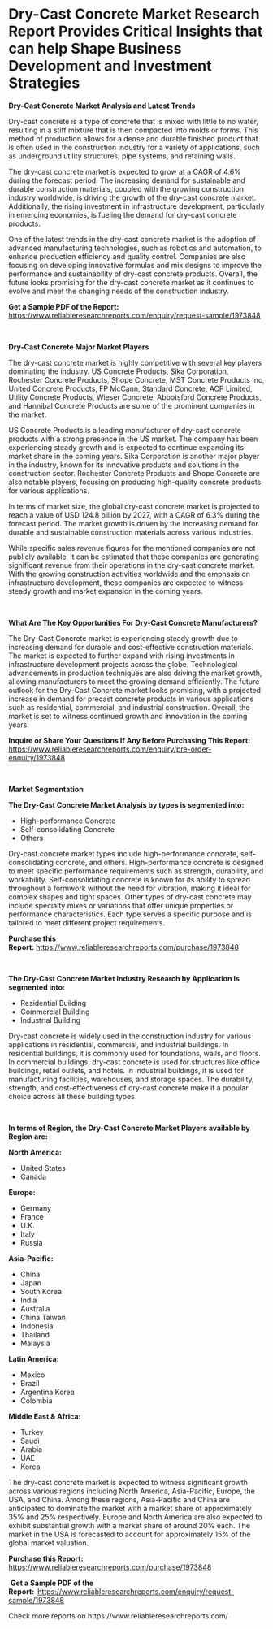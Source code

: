 <p><h1>Dry-Cast Concrete Market Research Report Provides Critical Insights that can help Shape Business Development and Investment Strategies</h1></p><p><strong>Dry-Cast Concrete Market Analysis and Latest Trends</strong></p>
<p><p>Dry-cast concrete is a type of concrete that is mixed with little to no water, resulting in a stiff mixture that is then compacted into molds or forms. This method of production allows for a dense and durable finished product that is often used in the construction industry for a variety of applications, such as underground utility structures, pipe systems, and retaining walls.</p><p>The dry-cast concrete market is expected to grow at a CAGR of 4.6% during the forecast period. The increasing demand for sustainable and durable construction materials, coupled with the growing construction industry worldwide, is driving the growth of the dry-cast concrete market. Additionally, the rising investment in infrastructure development, particularly in emerging economies, is fueling the demand for dry-cast concrete products.</p><p>One of the latest trends in the dry-cast concrete market is the adoption of advanced manufacturing technologies, such as robotics and automation, to enhance production efficiency and quality control. Companies are also focusing on developing innovative formulas and mix designs to improve the performance and sustainability of dry-cast concrete products. Overall, the future looks promising for the dry-cast concrete market as it continues to evolve and meet the changing needs of the construction industry.</p></p>
<p><strong>Get a Sample PDF of the Report:&nbsp;</strong> <a href="https://www.reliableresearchreports.com/enquiry/request-sample/1973848">https://www.reliableresearchreports.com/enquiry/request-sample/1973848</a></p>
<p>&nbsp;</p>
<p><strong>Dry-Cast Concrete Major Market Players</strong></p>
<p><p>The dry-cast concrete market is highly competitive with several key players dominating the industry. US Concrete Products, Sika Corporation, Rochester Concrete Products, Shope Concrete, MST Concrete Products Inc, United Concrete Products, FP McCann, Standard Concrete, ACP Limited, Utility Concrete Products, Wieser Concrete, Abbotsford Concrete Products, and Hannibal Concrete Products are some of the prominent companies in the market.</p><p>US Concrete Products is a leading manufacturer of dry-cast concrete products with a strong presence in the US market. The company has been experiencing steady growth and is expected to continue expanding its market share in the coming years. Sika Corporation is another major player in the industry, known for its innovative products and solutions in the construction sector. Rochester Concrete Products and Shope Concrete are also notable players, focusing on producing high-quality concrete products for various applications.</p><p>In terms of market size, the global dry-cast concrete market is projected to reach a value of USD 124.8 billion by 2027, with a CAGR of 6.3% during the forecast period. The market growth is driven by the increasing demand for durable and sustainable construction materials across various industries.</p><p>While specific sales revenue figures for the mentioned companies are not publicly available, it can be estimated that these companies are generating significant revenue from their operations in the dry-cast concrete market. With the growing construction activities worldwide and the emphasis on infrastructure development, these companies are expected to witness steady growth and market expansion in the coming years.</p></p>
<p>&nbsp;</p>
<p><strong>What Are The Key Opportunities For Dry-Cast Concrete Manufacturers?</strong></p>
<p><p>The Dry-Cast Concrete market is experiencing steady growth due to increasing demand for durable and cost-effective construction materials. The market is expected to further expand with rising investments in infrastructure development projects across the globe. Technological advancements in production techniques are also driving the market growth, allowing manufacturers to meet the growing demand efficiently. The future outlook for the Dry-Cast Concrete market looks promising, with a projected increase in demand for precast concrete products in various applications such as residential, commercial, and industrial construction. Overall, the market is set to witness continued growth and innovation in the coming years.</p></p>
<p><strong>Inquire or Share Your Questions If Any Before Purchasing This Report:</strong> <a href="https://www.reliableresearchreports.com/enquiry/pre-order-enquiry/1973848">https://www.reliableresearchreports.com/enquiry/pre-order-enquiry/1973848</a></p>
<p>&nbsp;</p>
<p><strong>Market Segmentation</strong></p>
<p><strong>The Dry-Cast Concrete Market Analysis by types is segmented into:</strong></p>
<p><ul><li>High-performance Concrete</li><li>Self-consolidating Concrete</li><li>Others</li></ul></p>
<p><p>Dry-cast concrete market types include high-performance concrete, self-consolidating concrete, and others. High-performance concrete is designed to meet specific performance requirements such as strength, durability, and workability. Self-consolidating concrete is known for its ability to spread throughout a formwork without the need for vibration, making it ideal for complex shapes and tight spaces. Other types of dry-cast concrete may include specialty mixes or variations that offer unique properties or performance characteristics. Each type serves a specific purpose and is tailored to meet different project requirements.</p></p>
<p><strong>Purchase this Report:&nbsp;</strong><a href="https://www.reliableresearchreports.com/purchase/1973848">https://www.reliableresearchreports.com/purchase/1973848</a></p>
<p>&nbsp;</p>
<p><strong>The Dry-Cast Concrete Market Industry Research by Application is segmented into:</strong></p>
<p><ul><li>Residential Building</li><li>Commercial Building</li><li>Industrial Building</li></ul></p>
<p><p>Dry-cast concrete is widely used in the construction industry for various applications in residential, commercial, and industrial buildings. In residential buildings, it is commonly used for foundations, walls, and floors. In commercial buildings, dry-cast concrete is used for structures like office buildings, retail outlets, and hotels. In industrial buildings, it is used for manufacturing facilities, warehouses, and storage spaces. The durability, strength, and cost-effectiveness of dry-cast concrete make it a popular choice across all these building types.</p></p>
<p>&nbsp;</p>
<p><strong>In terms of Region, the Dry-Cast Concrete Market Players available by Region are:</strong></p>
<p>
    <p> <strong> North America: </strong>
        <ul>
            <li>United States</li>
            <li>Canada</li>
        </ul>
        </p> 
    <p> <strong> Europe: </strong>
        <ul>
            <li>Germany</li>
            <li>France</li>
            <li>U.K.</li>
            <li>Italy</li>
            <li>Russia</li>
        </ul>
        </p> 
    <p> <strong> Asia-Pacific: </strong>
        <ul>
            <li>China</li>
            <li>Japan</li>
            <li>South Korea</li>
            <li>India</li>
            <li>Australia</li>
            <li>China Taiwan</li>
            <li>Indonesia</li>
            <li>Thailand</li>
            <li>Malaysia</li>
        </ul>
        </p> 
    <p> <strong> Latin America: </strong>
        <ul>
            <li>Mexico</li>
            <li>Brazil</li>
            <li>Argentina Korea</li>
            <li>Colombia</li>
        </ul>
        </p> 
    <p> <strong> Middle East & Africa: </strong>
        <ul>
            <li>Turkey</li>
            <li>Saudi</li>
            <li>Arabia</li>
            <li>UAE</li>
            <li>Korea</li>
        </ul>
    </p>
    </p>
<p><p>The dry-cast concrete market is expected to witness significant growth across various regions including North America, Asia-Pacific, Europe, the USA, and China. Among these regions, Asia-Pacific and China are anticipated to dominate the market with a market share of approximately 35% and 25% respectively. Europe and North America are also expected to exhibit substantial growth with a market share of around 20% each. The market in the USA is forecasted to account for approximately 15% of the global market valuation.</p></p>
<p><strong>Purchase this Report: </strong><a href="https://www.reliableresearchreports.com/purchase/1973848">https://www.reliableresearchreports.com/purchase/1973848</a></p>
<p>&nbsp;<strong>Get a Sample PDF of the Report:&nbsp;&nbsp;</strong><a href="https://www.reliableresearchreports.com/enquiry/request-sample/1973848">https://www.reliableresearchreports.com/enquiry/request-sample/1973848</a></p>
<p><strong></strong></p>
<p>Check more reports on https://www.reliableresearchreports.com/</p>